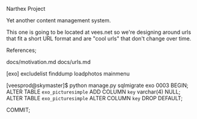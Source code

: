 Narthex Project

Yet another content management system.

This one is going to be located at vees.net so we're designing around 
urls that fit a short URL format and are "cool urls" that don't change 
over time.

References;

docs/motivation.md
docs/urls.md

[exo]
    excludelist
    finddump
    loadphotos
    mainmenu

[veesprod@skymaster]$ python manage.py sqlmigrate exo 0003
BEGIN;
ALTER TABLE `exo_picturesimple` ADD COLUMN `key` varchar(4) NULL;
ALTER TABLE `exo_picturesimple` ALTER COLUMN `key` DROP DEFAULT;

COMMIT;


